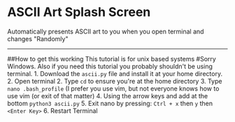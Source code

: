 # ASCII Art Splash Screen 

Automatically presents ASCII art to you when you open terminal and changes "Randomly"

-----

##How to get this working 
This tutorial is for unix based systems #Sorry Windows. Also if you need this tutorial you probably shouldn't be using terminal.
	1. Download the `ascii.py` file and install it at your home directory. 
	2. Open terminal
	2. Type `cd` to ensure you're at the home directory
	3. Type `nano .bash_profile` (I prefer you use vim, but not everyone knows how to use vim (or exit of that matter)
	4. Using the arrow keys and add at the bottom `python3 ascii.py`
	5. Exit nano by pressing: `Ctrl + x` then `y` then `<Enter Key>`
   6.  Restart Terminal
